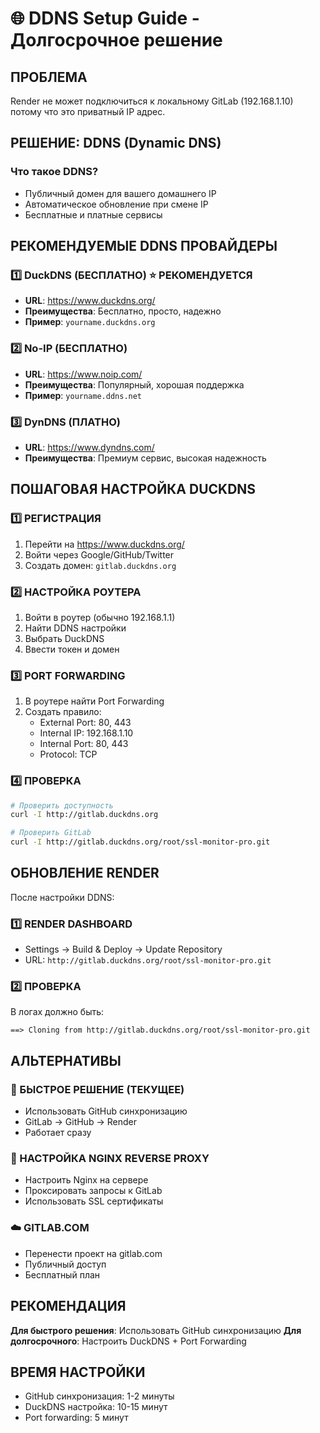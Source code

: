 # 🌐 DDNS Setup Guide - Долгосрочное решение

## ПРОБЛЕМА
Render не может подключиться к локальному GitLab (192.168.1.10) потому что это приватный IP адрес.

## РЕШЕНИЕ: DDNS (Dynamic DNS)

### Что такое DDNS?
- Публичный домен для вашего домашнего IP
- Автоматическое обновление при смене IP
- Бесплатные и платные сервисы

## РЕКОМЕНДУЕМЫЕ DDNS ПРОВАЙДЕРЫ

### 1️⃣ DuckDNS (БЕСПЛАТНО) ⭐ РЕКОМЕНДУЕТСЯ
- **URL**: https://www.duckdns.org/
- **Преимущества**: Бесплатно, просто, надежно
- **Пример**: `yourname.duckdns.org`

### 2️⃣ No-IP (БЕСПЛАТНО)
- **URL**: https://www.noip.com/
- **Преимущества**: Популярный, хорошая поддержка
- **Пример**: `yourname.ddns.net`

### 3️⃣ DynDNS (ПЛАТНО)
- **URL**: https://www.dyndns.com/
- **Преимущества**: Премиум сервис, высокая надежность

## ПОШАГОВАЯ НАСТРОЙКА DUCKDNS

### 1️⃣ РЕГИСТРАЦИЯ
1. Перейти на https://www.duckdns.org/
2. Войти через Google/GitHub/Twitter
3. Создать домен: `gitlab.duckdns.org`

### 2️⃣ НАСТРОЙКА РОУТЕРА
1. Войти в роутер (обычно 192.168.1.1)
2. Найти DDNS настройки
3. Выбрать DuckDNS
4. Ввести токен и домен

### 3️⃣ PORT FORWARDING
1. В роутере найти Port Forwarding
2. Создать правило:
   - External Port: 80, 443
   - Internal IP: 192.168.1.10
   - Internal Port: 80, 443
   - Protocol: TCP

### 4️⃣ ПРОВЕРКА
```bash
# Проверить доступность
curl -I http://gitlab.duckdns.org

# Проверить GitLab
curl -I http://gitlab.duckdns.org/root/ssl-monitor-pro.git
```

## ОБНОВЛЕНИЕ RENDER

После настройки DDNS:

### 1️⃣ RENDER DASHBOARD
- Settings → Build & Deploy → Update Repository
- URL: `http://gitlab.duckdns.org/root/ssl-monitor-pro.git`

### 2️⃣ ПРОВЕРКА
В логах должно быть:
```
==> Cloning from http://gitlab.duckdns.org/root/ssl-monitor-pro.git
```

## АЛЬТЕРНАТИВЫ

### 🚀 БЫСТРОЕ РЕШЕНИЕ (ТЕКУЩЕЕ)
- Использовать GitHub синхронизацию
- GitLab → GitHub → Render
- Работает сразу

### 🔧 НАСТРОЙКА NGINX REVERSE PROXY
- Настроить Nginx на сервере
- Проксировать запросы к GitLab
- Использовать SSL сертификаты

### ☁️ GITLAB.COM
- Перенести проект на gitlab.com
- Публичный доступ
- Бесплатный план

## РЕКОМЕНДАЦИЯ

**Для быстрого решения**: Использовать GitHub синхронизацию
**Для долгосрочного**: Настроить DuckDNS + Port Forwarding

## ВРЕМЯ НАСТРОЙКИ
- GitHub синхронизация: 1-2 минуты
- DuckDNS настройка: 10-15 минут
- Port forwarding: 5 минут
